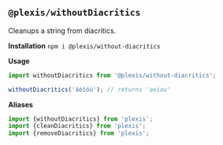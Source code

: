 ## `@plexis/withoutDiacritics`

Cleanups a string from diacritics.

**Installation**
`npm i @plexis/without-diacritics`

**Usage**

```javascript
import withoutDiacritics from '@plexis/without-diacritics';

withoutDiacritics('áéíóú'); // returns 'aeiou'
```

**Aliases**

```javascript
import {withoutDiacritics} from 'plexis';
import {cleanDiacritics} from 'plexis';
import {removeDiacritics} from 'plexis';
```
